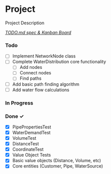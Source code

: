 # Project

Project Description

<em>[TODO.md spec & Kanban Board](https://bit.ly/3fCwKfM)</em>

### Todo

- [ ] Implement NetworkNode class
- [ ] Complete WaterDistribution core functionality
  - [ ] Add nodes
  - [ ] Connect nodes
  - [ ] Find paths
- [ ] Add basic path finding algorithm
- [ ] Add water flow calculations

### In Progress

### Done ✓

- [x] PipePropertiesTest
- [x] WaterDemandTest
- [x] VolumeTest
- [x] DistanceTest
- [x] CoordinateTest
- [x] Value Object Tests
- [x] Basic value objects (Distance, Volume, etc)
- [x] Core entities (Customer, Pipe, WaterSource)

